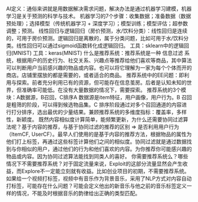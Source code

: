 AI定义：通俗来讲就是用数据解决需求问题，解决办法是通过机器学习建模，机器学习是关于预测的科学与技术。
机器学习的7个步骤：收集数据；准备数据（数据预处理）；选择模型（传统机器学习 + 深度学习）；模型训练；模型评估；超参数调整；预测。
线性回归与逻辑回归（房价预测，水/饮料分类）：线性回归是连续的，可用于房价预测。逻辑回归是离散的，属于分类问题，比如可用于水/饮料分类。线性回归可以通过sigmoid函数转化成逻辑回归。
工具：sklearn中的逻辑回归(MNIST)
工具：keras(MNIST)
什么是推荐系统：推荐系统是一种 信息过滤 系统，根据用户的历史行为、社交关系、兴趣点等推荐给他们喜欢等商品，其中算法可以判断用户当前感兴趣的物品或内容。也可以将它理解为一家为每个个体而开的商店。店铺里摆放的都是需要的，或者适合的商品。
推荐系统中的EE问题：即利用与探索。前者充分利用已有的资源，但可能存在信息茧房。后者是认知未知的世界，但准确率可能低。在没有大量数据的情况下，需要探索。
推荐系统的3个模块：A数据源，B召回，C排序A 数据源是item特征，用户画像，用户行为。B 召回是粗筛的阶段，可以得到候选物品集。C 排序阶段通过对多个召回通道的内容进行打分排序，选出最优的少量结果。兼顾推荐系统的多维度指标：覆盖率，多样性，新颖度。
既然内容相似度计算简单，能频繁更新，为什么还需要协同过滤算法呢？基于内容的推荐，与基于协同过滤的推荐的区别 => 是否利用用户行为（ItemCF, UserCF）。最早人们使用的是基于内容的推荐方法，根据物品的属性为他们打上标签，再通过这些标签计算他们之间的相似度。协同过滤就是通过数据找到与你相似的用户，通过他们的行为和他们喜欢的内容。为你推荐你可能感兴趣的物品或内容。因为协同过滤算法能找到同类人的喜好。
你需要推荐系统么？哪些情况下不需要推荐系统？对于固定流量来说，Exploit的这部分流量显然会产生收益，而Explore不一定能立刻就有收益。比如创业项目的初期，不需要推荐系统。
如果给一个视频打标签，视频中有音乐作为背景音乐，采用了NLP方式对内容自动打标签，可能存在什么问题？可能会定义他出的新音乐与他之前的音乐标签定义一样的情况，不能及时根据音乐的韵律给出正确的类型匹配。